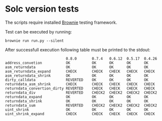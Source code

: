 # Solc version tests

The scripts require installed [Brownie](https://eth-brownie.readthedocs.io/en/stable/install.html) testing framework.


Test can be executed by running:
```
brownie run run.py --silent
```

After successfull execution following table must be printed to the stdout:

```
                           	0.8.0   	0.7.4 	0.6.12	0.5.17	0.4.26
address_convetion          	OK      	OK    	OK    	OK    	OK
asm_returndata             	OK      	OK    	OK    	OK    	OK
asm_returndata_expand      	CHECK   	CHECK 	CHECK 	CHECK 	CHECK
asm_returndata_shrink      	OK      	OK    	OK    	OK    	OK
dirty_calldata             	REVERTED	OK    	OK    	OK    	OK
returndata_asm_shrink      	CHECK   	CHECK 	CHECK 	CHECK 	CHECK
returndata_convertion_dirty	REVERTED	CHECK 	CHECK 	CHECK 	CHECK
returndata_div             	REVERTED	CHECK2	CHECK2	CHECK2	CHECK2
returndata_expand          	OK      	OK    	OK    	OK    	OK
returndata_shrink          	OK      	OK    	OK    	OK    	OK
returndata_sum             	REVERTED	CHECK2	CHECK2	CHECK2	CHECK2
uint_shrink                	OK      	OK    	OK    	OK    	OK
uint_shrink_expand         	CHECK   	CHECK 	CHECK 	CHECK 	CHECK
```
